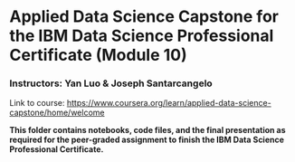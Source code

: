 # Applied Data Science Capstone for the IBM Data Science Professional Certificate (Module 10)

### Instructors: Yan Luo & Joseph Santarcangelo

Link to course: https://www.coursera.org/learn/applied-data-science-capstone/home/welcome


**This folder contains notebooks, code files, and the final presentation as required for the peer-graded assignment to finish the IBM Data Science Professional Certificate.**

